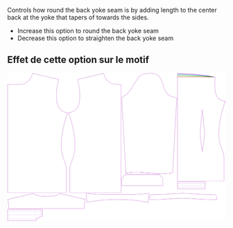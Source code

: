 ---
---

Controls how round the back yoke seam is by adding length to the center back at the yoke that tapers of towards the sides.

- Increase this option to round the back yoke seam
- Decrease this option to straighten the back yoke seam

## Effet de cette option sur le motif
![This image shows the effect of this option by superimposing several variants that have a different value for this option](simon_roundback_sample.svg "Effect of this option on the pattern")
